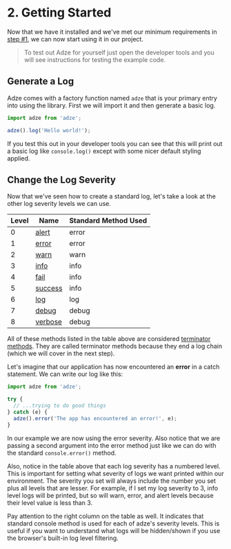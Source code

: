 # 2. Getting Started

Now that we have it installed and we've met our minimum requirements in [step #1](#1-install-adze), we can now start using it in our project.

> To test out Adze for yourself just open the developer tools and you will see instructions for testing the example code.

## Generate a Log

Adze comes with a factory function named `adze` that is your primary entry into using the library. First we will import it and then generate a basic log.

```javascript
import adze from 'adze';

adze().log('Hello world!');
```

If you test this out in your developer tools you can see that this will print out a basic log like `console.log()` except with some nicer default styling applied.

## Change the Log Severity

Now that we've seen how to create a standard log, let's take a look at the other log severity levels we can use.

| Level | Name                                               | Standard Method Used |
| ----- | -------------------------------------------------- | -------------------- |
| 0     | [alert](../guide/default-terminators.md#alert)     | error                |
| 1     | [error](../guide/default-terminators.md#error)     | error                |
| 2     | [warn](../guide/default-terminators.md#warn)       | warn                 |
| 3     | [info](../guide/default-terminators.md#info)       | info                 |
| 4     | [fail](../guide/default-terminators.md#fail)       | info                 |
| 5     | [success](../guide/default-terminators.md#success) | info                 |
| 6     | [log](../guide/default-terminators.md#log)         | log                  |
| 7     | [debug](../guide/default-terminators.md#debug)     | debug                |
| 8     | [verbose](../guide/default-terminators.md#verbose) | debug                |

All of these methods listed in the table above are considered [terminator methods](../guide/default-terminators.md). They are called terminator methods because they end a log chain (which we will cover in the next step).

Let's imagine that our application has now encountered an **error** in a catch statement. We can write our log like this:

```javascript
import adze from 'adze';

try {
  // ...trying to do good things
} catch (e) {
  adze().error('The app has encountered an error!', e);
}
```

In our example we are now using the error severity. Also notice that we are passing a second argument into the error method just like we can do with the standard `console.error()` method.

Also, notice in the table above that each log severity has a numbered level. This is important for setting what severity of logs we want printed within our environment. The severity you set will always include the number you set plus all levels that are lesser. For example, if I set my log severity to 3, info level logs will be printed, but so will warn, error, and alert levels because their level value is less than 3.

Pay attention to the right column on the table as well. It indicates that standard console method is used for each of adze's severity levels. This is useful if you want to understand what logs will be hidden/shown if you use the browser's built-in log level filtering.
